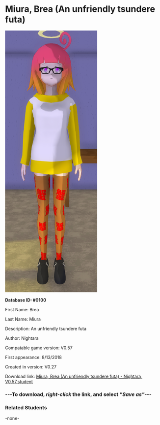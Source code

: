 # Miura, Brea (An unfriendly tsundere futa)

<img src="../../Files/Images/Miura, Brea (An unfriendly tsundere futa).png" title="Miura, Brea (An unfriendly tsundere futa) - Nightara, V0.57">

**Database ID: #0100**

First Name: Brea

Last Name: Miura

Description: An unfriendly tsundere futa

Author: Nightara

Compatable game version: V0.57

First appearance: 8/13/2018

Created in version: V0.27

Download link: <a href="https://raw.githubusercontent.com/Arbiter1223/Daigaku-Gurashi-Custom-Students/master/Files/Student%20Files/Miura%2C%20Brea%20(An%20unfriendly%20tsundere%20futa)%20-%20Nightara%2C%20V0.57.student">Miura, Brea (An unfriendly tsundere futa) - Nightara, V0.57.student</a>

### ---**To download, _right-click_ the link, and select _"Save as"_**---

### Related Students

-none-
